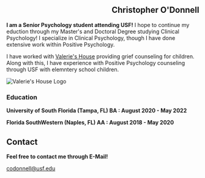 ## <div style="text-align: right"> Christopher O'Donnell </div>

**I am a Senior Psychology student attending USF!** I hope to continue my eduction through my Master's and Doctoral Degree studying Clinical Psychology! I specialize in Clinical Psychology, though I have done extensive work within Positive Psychology.

I have worked with [Valerie's House](https://valerieshouse.org) providing grief counseling for children. Along with this, I have experience with Positive Psychology counseling through USF with elemntery school children.

![Valerie's House Logo](https://cdn.discordapp.com/attachments/853040249839550475/971965250553401374/Valerieshouse.png)

### Education
**University of South Florida (Tampa, FL) BA : August 2020 - May 2022**
 
**Florida SouthWestern (Naples, FL) AA : August 2018 - May 2020**


## Contact
**Feel free to contact me through E-Mail!**

codonnell@usf.edu
